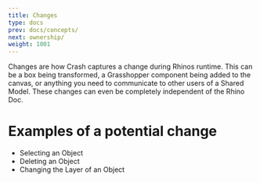 ```yaml
---
title: Changes
type: docs
prev: docs/concepts/
next: ownership/
weight: 1001
---
```


Changes are how Crash captures a change during Rhinos runtime. This can be a box being transformed, a Grasshopper component being added to the canvas, or anything you need to communicate to other users of a Shared Model. These changes can even be completely independent of the Rhino Doc.

# Examples of a potential change

- Selecting an Object
- Deleting an Object
- Changing the Layer of an Object
